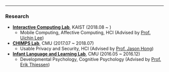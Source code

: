 ------

### **Research**

* **[Interactive Computing Lab](http://ic.kaist.ac.kr/wiki/wiki.cgi?Main)**, KAIST (2018.08 ~ )
  * Mobile Computing, Affective Computing, HCI (Advised by [Prof. Uichin Lee](http://ic.kaist.ac.kr/wiki/wiki.cgi?UichinLee))
* **[CHIMPS Lab](http://cmuchimps.org/)**, CMU (2017.07 ~ 2018.07)
  * Usable Privacy and Security, HCI (Advised by [Prof. Jason Hong](http://www.cs.cmu.edu/~jasonh/))
* **[Infant Language and Learning Lab](https://www.cmu.edu/dietrich/psychology/infant-language-learning-lab/)**, CMU (2016.05 ~ 2016.12)
  * Developmental Psychology, Cognitive Psychology (Advised by [Prof. Erik Thiessen](https://www.cmu.edu/dietrich/psychology/people/core-training-faculty/thiessen-erik.html))